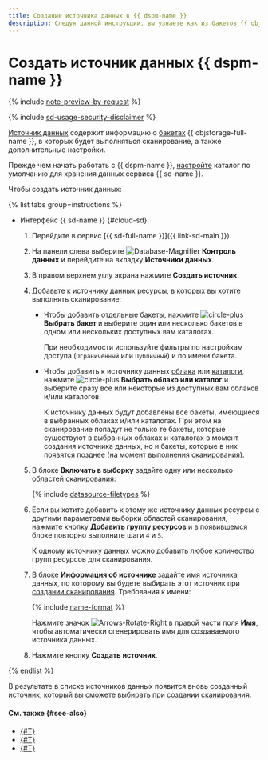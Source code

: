 ```yaml
---
title: Создание источника данных в {{ dspm-name }}
description: Следуя данной инструкции, вы узнаете как из бакетов {{ objstorage-full-name }} создавать источники данных в модуле {{ dspm-name }} сервиса {{ sd-full-name }}.
---
```


# Создать источник данных {{ dspm-name }}

{% include [note-preview-by-request](../../../_includes/note-preview-by-request.md) %}

{% include [sd-usage-security-disclaimer](../../../_includes/security-deck/sd-usage-security-disclaimer.md) %}

[Источник данных](../../concepts/dspm.md#data-source) содержит информацию о [бакетах](../../../storage/concepts/bucket.md) {{ objstorage-full-name }}, в которых будет выполняться сканирование, а также дополнительные настройки.

Прежде чем начать работать с {{ dspm-name }}, [настройте](../../quickstart-overview.md#configure-sd) каталог по умолчанию для хранения данных сервиса {{ sd-name }}.

Чтобы создать источник данных:

{% list tabs group=instructions %}

- Интерфейс {{ sd-name }} {#cloud-sd}

  1. Перейдите в сервис [{{ sd-full-name }}]({{ link-sd-main }}).
  1. На панели слева выберите ![Database-Magnifier](../../../_assets/console-icons/database-magnifier.svg) **Контроль данных** и перейдите на вкладку **Источники данных**.
  1. В правом верхнем углу экрана нажмите **Создать источник**.
  1. Добавьте к источнику данных ресурсы, в которых вы хотите выполнять сканирование:

      * Чтобы добавить отдельные бакеты, нажмите ![circle-plus](../../../_assets/console-icons/circle-plus.svg) **Выбрать бакет** и выберите один или несколько бакетов в одном или нескольких доступных вам каталогах.

          При необходимости используйте фильтры по настройкам доступа (`Ограниченный` или `Публичный`) и по имени бакета.
      * Чтобы добавить к источнику данных [облака](../../../resource-manager/concepts/resources-hierarchy.md#cloud) или [каталоги](../../../resource-manager/concepts/resources-hierarchy.md#folder), нажмите ![circle-plus](../../../_assets/console-icons/circle-plus.svg) **Выбрать облако или каталог** и выберите сразу все или некоторые из доступных вам облаков и/или каталогов.
      
          К источнику данных будут добавлены все бакеты, имеющиеся в выбранных облаках и/или каталогах. При этом на сканирование попадут не только те бакеты, которые существуют в выбранных облаках и каталогах в момент создания источника данных, но и бакеты, которые в них появятся позднее (на момент выполнения сканирования). 
  1. В блоке **Включать в выборку** задайте одну или несколько областей сканирования:

      {% include [datasource-filetypes](../../../_includes/security-deck/datasource-filetypes.md) %}

  1. Если вы хотите добавить к этому же источнику данных ресурсы с другими параметрами выборки областей сканирования, нажмите кнопку **Добавить группу ресурсов** и в появившемся блоке повторно выполните шаги `4` и `5`.

      К одному источнику данных можно добавить любое количество групп ресурсов для сканирования.
  1. В блоке **Информация об источнике** задайте имя источника данных, по которому вы будете выбирать этот источник при [создании сканирования](./create-scan.md). Требования к имени:
      
      {% include [name-format](../../../_includes/name-format.md) %}

      Нажмите значок ![Arrows-Rotate-Right](../../../_assets/console-icons/arrows-rotate-right.svg) в правой части поля **Имя**, чтобы автоматически сгенерировать имя для создаваемого источника данных.
  1. Нажмите кнопку **Создать источник**.

{% endlist %}

В результате в списке источников данных появится вновь созданный источник, который вы сможете выбирать при [создании сканирования](./create-scan.md).

#### См. также {#see-also}

* [{#T}](./create-scan.md)
* [{#T}](../../concepts/dspm.md)
* [{#T}](../../security/index.md)